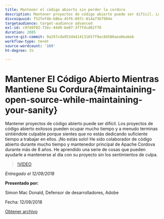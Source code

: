 ```yaml
---
title: Mantener el código abierto sin perder la cordura
description: Mantener proyectos de código abierto puede ser difícil. Los proyectos de código abierto exitosos pueden ocupar mucho tiempo y a menudo terminas sintiéndote culpable porque sientes que no estás dedicando suficiente tiempo a trabajar en ellos. Aprenda una serie de cosas que pueden ayudarle a mantenerse al día con su proyecto sin los sentimientos de culpa.
discoiquuid: f52fef4b-b8ba-45f6-897c-814a7367994e
targetaudience: target-audience advanced
exl-id: c9fddf02-73ec-44d9-be07-3f7fdcd62f70
duration: 2085
source-git-commit: 9a297cda953d4414131657f9ac84580aea0eabeb
workflow-type: tm+mt
source-wordcount: '169'
ht-degree: 1%

---
```


# Mantener El Código Abierto Mientras Mantiene Su Cordura{#maintaining-open-source-while-maintaining-your-sanity}

Mantener proyectos de código abierto puede ser difícil. Los proyectos de código abierto exitosos pueden ocupar mucho tiempo y a menudo terminas sintiéndote culpable porque sientes que no estás dedicando suficiente tiempo a trabajar en ellos. ¡No estás solo! He sido colaborador de código abierto durante mucho tiempo y mantenedor principal de Apache Cordova durante más de 8 años. He aprendido una serie de cosas que pueden ayudarle a mantenerse al día con su proyecto sin los sentimientos de culpa.

>[!VIDEO](https://video.tv.adobe.com/v/23713/?quality=9)

*Entregado el 12/09/2018*

**Presentado por:**

Simon Mac Donald, Defensor de desarrolladores, Adobe

Fecha: 12/09/2018

[Obtener archivo](assets/maintaining-open-source-while-maintaining-your-sanity-gems-091218.pdf)

<!--
[Get back to the Overview](https://helpx.adobe.com/experience-manager/kt/eseminars/gems/aem-index.html)
-->
